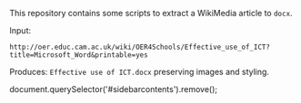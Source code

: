 This repository contains some scripts to extract a WikiMedia article to `docx`.

Input:
```
http://oer.educ.cam.ac.uk/wiki/OER4Schools/Effective_use_of_ICT?title=Microsoft_Word&printable=yes
```

Produces:
`Effective use of ICT.docx` preserving images and styling.

document.querySelector('#sidebarcontents').remove();

